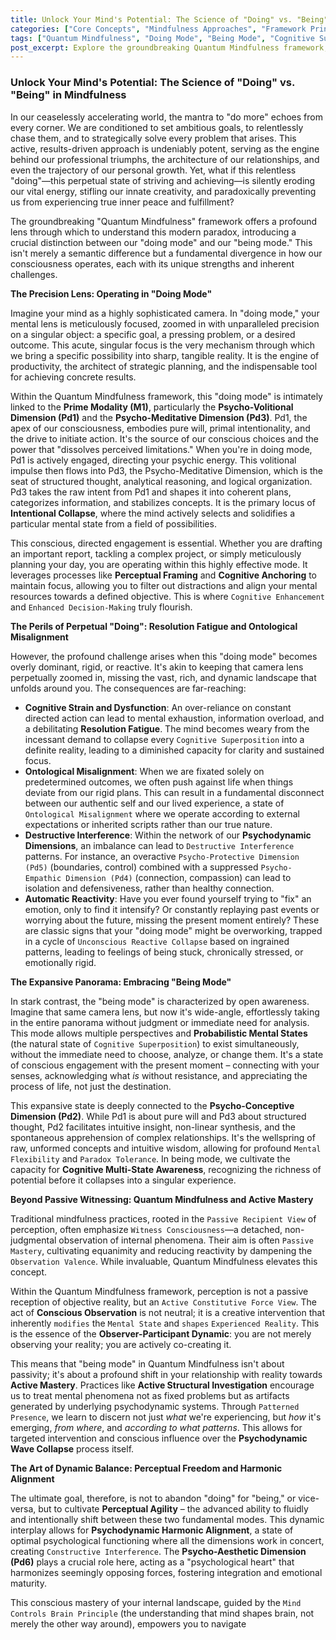 ```yaml
---
title: Unlock Your Mind's Potential: The Science of "Doing" vs. "Being" in Mindfulness
categories: ["Core Concepts", "Mindfulness Approaches", "Framework Principles"]
tags: ["Quantum Mindfulness", "Doing Mode", "Being Mode", "Cognitive Superposition", "Psychodynamic Dimensions", "Conscious Perception", "Mental Agility", "Self-Mastery", "Mind-Body Connection"]
post_excerpt: Explore the groundbreaking Quantum Mindfulness framework, distinguishing between the focused "doing mode" and expansive "being mode" of human consciousness. Learn how conscious mastery of these fundamental mental states can unlock profound emotional well-being, enhanced creativity, and true perceptual freedom, moving beyond passive observation to active co-creation of reality.
---
```


### Unlock Your Mind's Potential: The Science of "Doing" vs. "Being" in Mindfulness

In our ceaselessly accelerating world, the mantra to "do more" echoes from every corner. We are conditioned to set ambitious goals, to relentlessly chase them, and to strategically solve every problem that arises. This active, results-driven approach is undeniably potent, serving as the engine behind our professional triumphs, the architecture of our relationships, and even the trajectory of our personal growth. Yet, what if this relentless "doing"—this perpetual state of striving and achieving—is silently eroding our vital energy, stifling our innate creativity, and paradoxically preventing us from experiencing true inner peace and fulfillment?

The groundbreaking "Quantum Mindfulness" framework offers a profound lens through which to understand this modern paradox, introducing a crucial distinction between our "doing mode" and our "being mode." This isn't merely a semantic difference but a fundamental divergence in how our consciousness operates, each with its unique strengths and inherent challenges.

**The Precision Lens: Operating in "Doing Mode"**

Imagine your mind as a highly sophisticated camera. In "doing mode," your mental lens is meticulously focused, zoomed in with unparalleled precision on a singular object: a specific goal, a pressing problem, or a desired outcome. This acute, singular focus is the very mechanism through which we bring a specific possibility into sharp, tangible reality. It is the engine of productivity, the architect of strategic planning, and the indispensable tool for achieving concrete results.

Within the Quantum Mindfulness framework, this "doing mode" is intimately linked to the **Prime Modality (M1)**, particularly the **Psycho-Volitional Dimension (Pd1)** and the **Psycho-Meditative Dimension (Pd3)**. Pd1, the apex of our consciousness, embodies pure will, primal intentionality, and the drive to initiate action. It's the source of our conscious choices and the power that "dissolves perceived limitations." When you're in doing mode, Pd1 is actively engaged, directing your psychic energy. This volitional impulse then flows into Pd3, the Psycho-Meditative Dimension, which is the seat of structured thought, analytical reasoning, and logical organization. Pd3 takes the raw intent from Pd1 and shapes it into coherent plans, categorizes information, and stabilizes concepts. It is the primary locus of **Intentional Collapse**, where the mind actively selects and solidifies a particular mental state from a field of possibilities.

This conscious, directed engagement is essential. Whether you are drafting an important report, tackling a complex project, or simply meticulously planning your day, you are operating within this highly effective mode. It leverages processes like **Perceptual Framing** and **Cognitive Anchoring** to maintain focus, allowing you to filter out distractions and align your mental resources towards a defined objective. This is where `Cognitive Enhancement` and `Enhanced Decision-Making` truly flourish.

**The Perils of Perpetual "Doing": Resolution Fatigue and Ontological Misalignment**

However, the profound challenge arises when this "doing mode" becomes overly dominant, rigid, or reactive. It's akin to keeping that camera lens perpetually zoomed in, missing the vast, rich, and dynamic landscape that unfolds around you. The consequences are far-reaching:

*   **Cognitive Strain and Dysfunction**: An over-reliance on constant directed action can lead to mental exhaustion, information overload, and a debilitating **Resolution Fatigue**. The mind becomes weary from the incessant demand to collapse every `Cognitive Superposition` into a definite reality, leading to a diminished capacity for clarity and sustained focus.
*   **Ontological Misalignment**: When we are fixated solely on predetermined outcomes, we often push against life when things deviate from our rigid plans. This can result in a fundamental disconnect between our authentic self and our lived experience, a state of `Ontological Misalignment` where we operate according to external expectations or inherited scripts rather than our true nature.
*   **Destructive Interference**: Within the network of our **Psychodynamic Dimensions**, an imbalance can lead to `Destructive Interference` patterns. For instance, an overactive `Psycho-Protective Dimension (Pd5)` (boundaries, control) combined with a suppressed `Psycho-Empathic Dimension (Pd4)` (connection, compassion) can lead to isolation and defensiveness, rather than healthy connection.
*   **Automatic Reactivity**: Have you ever found yourself trying to "fix" an emotion, only to find it intensify? Or constantly replaying past events or worrying about the future, missing the present moment entirely? These are classic signs that your "doing mode" might be overworking, trapped in a cycle of `Unconscious Reactive Collapse` based on ingrained patterns, leading to feelings of being stuck, chronically stressed, or emotionally rigid.

**The Expansive Panorama: Embracing "Being Mode"**

In stark contrast, the "being mode" is characterized by open awareness. Imagine that same camera lens, but now it's wide-angle, effortlessly taking in the entire panorama without judgment or immediate need for analysis. This mode allows multiple perspectives and **Probabilistic Mental States** (the natural state of `Cognitive Superposition`) to exist simultaneously, without the immediate need to choose, analyze, or change them. It's a state of conscious engagement with the present moment – connecting with your senses, acknowledging what *is* without resistance, and appreciating the process of life, not just the destination.

This expansive state is deeply connected to the **Psycho-Conceptive Dimension (Pd2)**. While Pd1 is about pure will and Pd3 about structured thought, Pd2 facilitates intuitive insight, non-linear synthesis, and the spontaneous apprehension of complex relationships. It's the wellspring of raw, unformed concepts and intuitive wisdom, allowing for profound `Mental Flexibility` and `Paradox Tolerance`. In being mode, we cultivate the capacity for **Cognitive Multi-State Awareness**, recognizing the richness of potential before it collapses into a singular experience.

**Beyond Passive Witnessing: Quantum Mindfulness and Active Mastery**

Traditional mindfulness practices, rooted in the `Passive Recipient View` of perception, often emphasize `Witness Consciousness`—a detached, non-judgmental observation of internal phenomena. Their aim is often `Passive Mastery`, cultivating equanimity and reducing reactivity by dampening the `Observation Valence`. While invaluable, Quantum Mindfulness elevates this concept.

Within the Quantum Mindfulness framework, perception is not a passive reception of objective reality, but an `Active Constitutive Force View`. The act of **Conscious Observation** is not neutral; it is a creative intervention that inherently `modifies` the `Mental State` and `shapes` `Experienced Reality`. This is the essence of the **Observer-Participant Dynamic**: you are not merely observing your reality; you are actively co-creating it.

This means that "being mode" in Quantum Mindfulness isn't about passivity; it's about a profound shift in your relationship with reality towards **Active Mastery**. Practices like **Active Structural Investigation** encourage us to treat mental phenomena not as fixed problems but as artifacts generated by underlying psychodynamic systems. Through `Patterned Presence`, we learn to discern not just *what* we're experiencing, but *how* it's emerging, *from where*, and *according to what patterns*. This allows for targeted intervention and conscious influence over the **Psychodynamic Wave Collapse** process itself.

**The Art of Dynamic Balance: Perceptual Freedom and Harmonic Alignment**

The ultimate goal, therefore, is not to abandon "doing" for "being," or vice-versa, but to cultivate **Perceptual Agility** – the advanced ability to fluidly and intentionally shift between these two fundamental modes. This dynamic interplay allows for **Psychodynamic Harmonic Alignment**, a state of optimal psychological functioning where all the dimensions work in concert, creating `Constructive Interference`. The **Psycho-Aesthetic Dimension (Pd6)** plays a crucial role here, acting as a "psychological heart" that harmonizes seemingly opposing forces, fostering integration and emotional maturity.

This conscious mastery of your internal landscape, guided by the `Mind Controls Brain Principle` (the understanding that mind shapes brain, not merely the other way around), empowers you to navigate